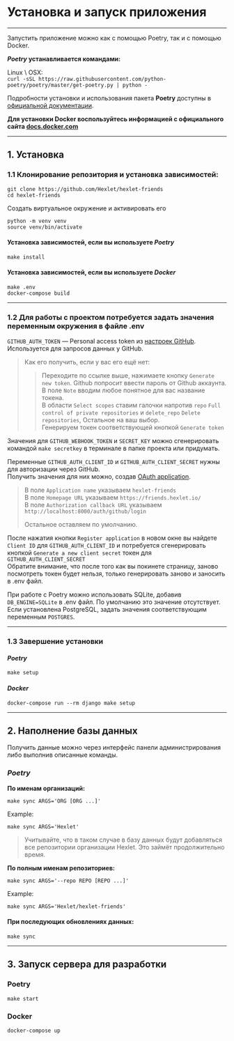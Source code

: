 # Установка и запуск приложения

---


Запустить приложение можно как с помощью Poetry, так и с помощью Docker.  

***Poetry* устанавливается командами:**

Linux \ OSX:  
`curl -sSL https://raw.githubusercontent.com/python-poetry/poetry/master/get-poetry.py | python -`  

Подробности установки и использования пакета **Poetry** доступны в [официальной документации](https://python-poetry.org/docs/).  
  
**Для установки **Docker** воспользуйтесь информацией с официального сайта [docs.docker.com](https://docs.docker.com/engine/install/)**

---

## 1. Установка

### 1.1 Клонирование репозитория и установка зависимостей:  

```commandline
git clone https://github.com/Hexlet/hexlet-friends
cd hexlet-friends
```
Создать виртуальное окружение и активировать его
```commandline
python -m venv venv
source venv/bin/activate
```

#### Установка зависимостей, если вы используете *Poetry*
```commandline
make install
```

#### Установка зависимостей, если вы используете *Docker*
```commandline
make .env
docker-compose build
```

---

### 1.2 Для работы с проектом потребуется задать значения переменным окружения в файле .env  
`GITHUB_AUTH_TOKEN` — Personal access token из [настроек GitHub](https://github.com/settings/tokens). Используется для запросов данных у GitHub.

> Как его получить, если у вас его ещё нет:
>> Переходите по ссылке выше, нажимаете кнопку `Generate new token`. Github попросит ввести пароль от Github аккаунта.  
>> В поле `Note` вводим любое понятное для вас название токена.  
>> В области `Select scopes` ставим галочки напротив `repo` `Full control of private repositories` и `delete_repo` `Delete repositories`, Остальное на ваш выбор.  
>> Генерируем токен соответствующей кнопкой `Generate token`

Значения для `GITHUB_WEBHOOK_TOKEN` и `SECRET_KEY` можно сгенерировать командой `make secretkey` в терминале в папке проекта или придумать.

Переменные `GITHUB_AUTH_CLIENT_ID` и `GITHUB_AUTH_CLIENT_SECRET` нужны для авторизации через GitHub.  
Получить значения для них можно, создав [OAuth application](https://github.com/settings/applications/new).  
> В поле `Application name` указываем `hexlet-friends`  
> В поле `Homepage URL` указываем `https://friends.hexlet.io/`  
> В поле `Authorization callback URL` указываем `http://localhost:8000/auth/github/login`  
> 
> Остальное оставляем по умолчанию.  

После нажатия кнопки `Register application` в новом окне вы найдете `Client ID` для `GITHUB_AUTH_CLIENT_ID` и потребуется сгенерировать кнопкой `Generate a new client secret` токен для `GITHUB_AUTH_CLIENT_SECRET`  
Обратите внимание, что после того как вы покинете страницу, заново посмотреть токен будет нельзя, только генерировать заново и заносить в .env файл.

При работе с Poetry можно использовать SQLite, добавив `DB_ENGINE=SQLite` в .env файл. По умолчанию это значение отсутствует.  
Если установлена PostgreSQL, задать значения соответствующим переменным `POSTGRES`.

--- 

### 1.3 Завершение установки  

#### *Poetry*
```commandline
make setup
```
#### *Docker*
```commandline
docker-compose run --rm django make setup
```
---
## 2. Наполнение базы данных  

Получить данные можно через интерфейс панели администрирования либо выполнив описанные команды.  

### *Poetry*  
**По именам организаций:**
```commandline
make sync ARGS='ORG [ORG ...]'
```
Example:
```commandline
make sync ARGS='Hexlet'
```
>Учитывайте, что в таком случае в базу данных будут добавляться все репозитории организации Hexlet. Это займёт продолжительно время. 

**По полным именам репозиториев:**
```commandline
make sync ARGS='--repo REPO [REPO ...]'
```
Example:
```commandline
make sync ARGS='Hexlet/hexlet-friends'
```

#### При последующих обновлениях данных:
```commandline
make sync  
```  

---

## 3. Запуск сервера для разработки
### Poetry

```
make start
```

### Docker

```
docker-compose up
```
            